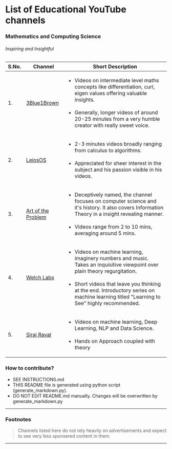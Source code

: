 
# List of Educational YouTube channels
### Mathematics and Computing Science
###### Inspiring and Insightful
|S.No.|           Channel            |          Short Description            |
|----|------------------------------|---------------------------------------|
|1.| [3Blue1Brown](https://www.youtube.com/channel/UCYO_jab_esuFRV4b17AJtAw)|<ul> <li>Videos on intermediate level maths concepts like differentiation, curl, eigen values offering valuable insights.<br><br> <li>Generally, longer videos of around 20-25 minutes from a very humble creator with really sweet voice.|
|2.| [LeiosOS](https://www.youtube.com/channel/UCd0dc7kQA1FUpJ76o1EjLqQ)|<ul> <li>2-3 minutes videos broadly ranging from calculus to algorithms.<br><br> <li>Appreciated for sheer interest in the subject and his passion visible in his videos.|
|3.| [Art of the Problem](https://www.youtube.com/channel/UCotwjyJnb-4KW7bmsOoLfkg)|<ul> <li>Deceptively named, the channel focuses on computer science and it's history. It also covers Information Theory in a insight revealing manner. <br><br> <li>Videos range from 2 to 10 mins, averaging around 5 mins.|
|4.| [Welch Labs](https://www.youtube.com/user/Taylorns34)|<ul> <li>Videos on machine learning, imaginery numbers and music. Takes an inquisitive viewpoint over plain theory regurgitation.<br><br> <li>Short videos that leave you thinking at the end. Introductory series on machine learning titled "Learning to See" highly recommended.|
|5.| [Siraj Raval](https://www.youtube.com/channel/UCWN3xxRkmTPmbKwht9FuE5A/featured)|<ul> <li>Videos on machine learning, Deep Learning, NLP and Data Science.<br><br> <li>Hands on Approach coupled with theory|

### How to contribute?
* SEE INSTRUCTIONS.md  
* THIS README file is generated using python script (generate_markdown.py).  
* DO NOT EDIT README.md manually. Changes will be overwritten by generate_markdown.py  
***
### Footnotes
>Channels listed here do not rely heavily on advertisements and expect to see very less sponsered content in them.

***
